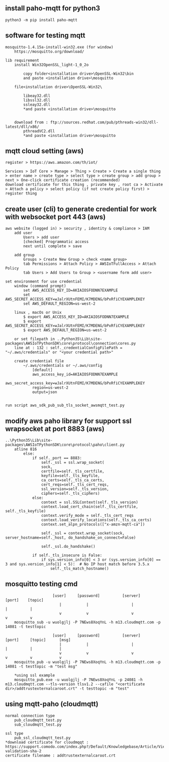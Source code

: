 ## install paho-mqtt for python3
    python3 -m pip install paho-mqtt

## software for testing mqtt
    mosquitto-1.4.15a-install-win32.exe (for window)
        https://mosquitto.org/download/
    
    lib requirement
        install Win32OpenSSL_light-1_0_2o 

            copy folder<installation drive>\OpenSSL-Win32\bin 
            and paste <installation drive>\mosquitto

        file<installation drive>\OpenSSL-Win32\

            libeay32.dll
            libssl32.dll
            ssleay32.dll
            *and paste <installation drive>\mosquitto
        
        
        download from : ftp://sources.redhat.com/pub/pthreads-win32/dll-latest/dll/x86/
            pthreadVC2.dll
            *and paste <installation drive>\mosquitto

## mqtt cloud setting (aws)
    register > https://aws.amazon.com/th/iot/

    Services > IoT Core > Manage > Thing > Create > Create a single thing > enter name > create type > select type > create group > add group > next > One-click certificate creation (recommended) 
    download certificate for this thing , private key , root ca > Activate > Attach a policy > select policy (if not create policy first) > register thing

## create user (cli) to generate credential for work with websocket port 443 (aws)
    aws website (logged in) > security , identity & compliance > IAM
        add user
            Users > add user
            [checked] Programmatic access
            next until complete > save 

        add group
            Groups > Create New Group > check <name group>
            tab Permissions > Attach Policy > AWSIoTFullAccess > Attach Policy
            tab Users > Add Users to Group > <username form add user>

    set environment for use credential
        window (command prompt)
            set AWS_ACCESS_KEY_ID=AKIAIOSFODNN7EXAMPLE
            set AWS_SECRET_ACCESS_KEY=wJalrXUtnFEMI/K7MDENG/bPxRfiCYEXAMPLEKEY
            set AWS_DEFAULT_REGION=us-west-2

        linux , macOs or Unix
            $ export AWS_ACCESS_KEY_ID=AKIAIOSFODNN7EXAMPLE
            $ export AWS_SECRET_ACCESS_KEY=wJalrXUtnFEMI/K7MDENG/bPxRfiCYEXAMPLEKEY
            $ export AWS_DEFAULT_REGION=us-west-2
        
        or set filepath in ..Python35\Lib\site-packages\AWSIoTPythonSDK\core\protocol\connection\cores.py
        line at : 132 : self._credentialConfigFilePath = "~/.aws/credentials" or "<your credential path>"
        
        create credential file
            ~/.aws/credentials or ~/.aws/config
                [default]
                aws_access_key_id=AKIAIOSFODNN7EXAMPLE
                aws_secret_access_key=wJalrXUtnFEMI/K7MDENG/bPxRfiCYEXAMPLEKEY
                region=us-west-2
                output=json
        
    
    run script aws_sdk_pub_sub_tls_socket_awsmqtt_test.py

## modify aws paho library for support ssl wrapsocket at port 8883 (aws)
    ..\Python35\Lib\site-packages\AWSIoTPythonSDK\core\protocol\paho\client.py
        atline 816
            else:
                if self._port == 8883:
                    self._ssl = ssl.wrap_socket(
                    sock,
                    certfile=self._tls_certfile,
                    keyfile=self._tls_keyfile,
                    ca_certs=self._tls_ca_certs,
                    cert_reqs=self._tls_cert_reqs,
                    ssl_version=self._tls_version,
                    ciphers=self._tls_ciphers)
                else:
                    context = ssl.SSLContext(self._tls_version)
                    context.load_cert_chain(self._tls_certfile, self._tls_keyfile)
                    context.verify_mode = self._tls_cert_reqs
                    context.load_verify_locations(self._tls_ca_certs)
                    context.set_alpn_protocols(["x-amzn-mqtt-ca"])
            
                    self._ssl = context.wrap_socket(sock, server_hostname=self._host, do_handshake_on_connect=False)
                    
                    self._ssl.do_handshake()
                
                if self._tls_insecure is False:
                    if sys.version_info[0] < 3 or (sys.version_info[0] == 3 and sys.version_info[1] < 5):  # No IP host match before 3.5.x
                        self._tls_match_hostname()

## mosquitto testing cmd
                         [user]     [password]          [server]          [port]    [topic]
                            |           |                   |               |          |
                            v           v                   v               v          v
        mosquitto_sub -u wuolgjlj -P 7NEws8XoqYnL -h m13.cloudmqtt.com -p 14081 -t testtopic

                         [user]     [password]          [server]          [port]     [topic]      [msg]
                            |           |                   |               |          |            |
                            v           v                   v               v          v            v
        mosquitto_pub -u wuolgjlj -P 7NEws8XoqYnL -h m13.cloudmqtt.com -p 14081 -t testtopic -m "test msg"

        *using ssl example
        mosquitto_pub.exe -u wuolgjlj -P 7NEws8XoqYnL -p 24081 -h m13.cloudmqtt.com --tls-version tlsv1.2 --cafile "<certificate dir>/addtrustexternalcaroot.crt" -t testtopic -m "test"

## using mqtt-paho (cloudmqtt)
    normal connection type
        pub_cloudmqtt_test.py
        sub_cloudmqtt_test.py
        
    ssl type
        pub_ssl_cloudmqtt_test.py
    *download certificate for cloudmqqt : https://support.comodo.com/index.php?/Default/Knowledgebase/Article/View/979/108/domain-validation-sha-2
    certificate filename : addtrustexternalcaroot.crt